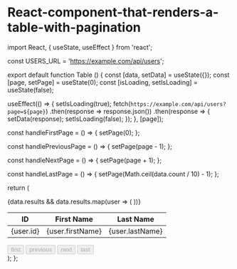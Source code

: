 # React-component-that-renders-a-table-with-pagination

import React, { useState, useEffect } from 'react';

const USERS_URL = 'https://example.com/api/users';

export default function Table () {
const [data, setData] = useState({});
const [page, setPage] = useState(0);
const [isLoading, setIsLoading] = useState(false);

useEffect(() => {
setIsLoading(true);
fetch(`https://example.com/api/users?page=${page}`)
.then(response => response.json())
.then(response => {
setData(response);
setIsLoading(false);
});
}, [page]);

const handleFirstPage = () => {
setPage(0);
};

const handlePreviousPage = () => {
setPage(page - 1);
};

const handleNextPage = () => {
setPage(page + 1);
};

const handleLastPage = () => {
setPage(Math.ceil(data.count / 10) - 1);
};

return (
<div>
<table className="table">
<thead>
<tr>
<th>ID</th>
<th>First Name</th>
<th>Last Name</th>
</tr>
</thead>
<tbody>
{data.results &&
data.results.map(user => (
<tr key={user.id}>
<td>{user.id}</td>
<td>{user.firstName}</td>
<td>{user.lastName}</td>
</tr>
))}
</tbody>
</table>
<div className="pagination">
<button
className="first-page-btn"
onClick={handleFirstPage}
disabled={page === 0 || isLoading}
>
first
</button>
<button
className="previous-page-btn"
onClick={handlePreviousPage}
disabled={page === 0 || isLoading}
>
previous
</button>
<button
className="next-page-btn"
onClick={handleNextPage}
disabled={
page === Math.ceil(data.count / 10) - 1 || isLoading || !data.count
}
>
next
</button>
<button
className="last-page-btn"
onClick={handleLastPage}
disabled={
page === Math.ceil(data.count / 10) - 1 || isLoading || !data.count
}
>
last
</button>
</div>
</div>
);
};
